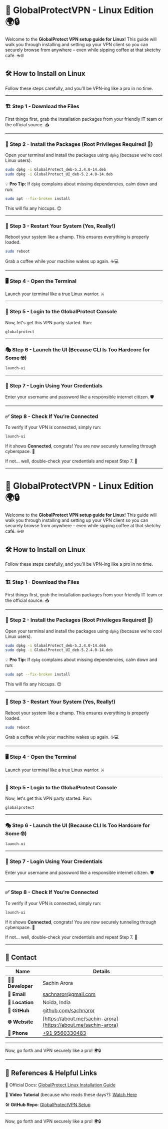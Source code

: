 # 🚀 GlobalProtectVPN - Linux Edition 🌍🔒

Welcome to the **GlobalProtect VPN setup guide for Linux**! This guide will walk you through installing and setting up your VPN client so you can securely browse from anywhere – even while sipping coffee at that sketchy café. ☕🌐

## 🛠️ How to Install on Linux

Follow these steps carefully, and you'll be VPN-ing like a pro in no time.

---

### 🏗️ Step 1 - Download the Files

First things first, grab the installation packages from your friendly IT team or the official source. 📥

---

### 🔧 Step 2 - Install the Packages (Root Privileges Required! 👑)

Open your terminal and install the packages using `dpkg` (because we're cool Linux users).

```bash
sudo dpkg -i GlobalProtect_deb-5.2.4.0-14.deb
sudo dpkg -i GlobalProtect_UI_deb-5.2.4.0-14.deb
```

💡 **Pro Tip:** If `dpkg` complains about missing dependencies, calm down and run:

```bash
sudo apt --fix-broken install
```

This will fix any hiccups. 😌

---

### 🔄 Step 3 - Restart Your System (Yes, Really!)

Reboot your system like a champ. This ensures everything is properly loaded.

```bash
sudo reboot
```

Grab a coffee while your machine wakes up again. ☕💻

---

### 🖥️ Step 4 - Open the Terminal

Launch your terminal like a true Linux warrior. ⚔️

---

### 🔑 Step 5 - Login to the GlobalProtect Console

Now, let's get this VPN party started. Run:

```bash
globalprotect
```

---

### 🎭 Step 6 - Launch the UI (Because CLI Is Too Hardcore for Some 🤓)

```bash
launch-ui
```

---

### 🔐 Step 7 - Login Using Your Credentials

Enter your username and password like a responsible internet citizen. 🛡️

---

### ✅ Step 8 - Check If You’re Connected

To verify if your VPN is connected, simply run:

```bash
launch-ui
```

If it shows **Connected**, congrats! You are now securely tunneling through cyberspace. 🚀

If not... well, double-check your credentials and repeat Step 7. 🤷

---


# 🚀 GlobalProtectVPN - Linux Edition 🌍🔒

Welcome to the **GlobalProtect VPN setup guide for Linux**! This guide will walk you through installing and setting up your VPN client so you can securely browse from anywhere – even while sipping coffee at that sketchy café. ☕🌐

## 🛠️ How to Install on Linux

Follow these steps carefully, and you'll be VPN-ing like a pro in no time.

---

### 🏗️ Step 1 - Download the Files

First things first, grab the installation packages from your friendly IT team or the official source. 📥

---

### 🔧 Step 2 - Install the Packages (Root Privileges Required! 👑)

Open your terminal and install the packages using `dpkg` (because we're cool Linux users).

```bash
sudo dpkg -i GlobalProtect_deb-5.2.4.0-14.deb
sudo dpkg -i GlobalProtect_UI_deb-5.2.4.0-14.deb
```

💡 **Pro Tip:** If `dpkg` complains about missing dependencies, calm down and run:

```bash
sudo apt --fix-broken install
```

This will fix any hiccups. 😌

---

### 🔄 Step 3 - Restart Your System (Yes, Really!)

Reboot your system like a champ. This ensures everything is properly loaded.

```bash
sudo reboot
```

Grab a coffee while your machine wakes up again. ☕💻

---

### 🖥️ Step 4 - Open the Terminal

Launch your terminal like a true Linux warrior. ⚔️

---

### 🔑 Step 5 - Login to the GlobalProtect Console

Now, let's get this VPN party started. Run:

```bash
globalprotect
```

---

### 🎭 Step 6 - Launch the UI (Because CLI Is Too Hardcore for Some 🤓)

```bash
launch-ui
```

---

### 🔐 Step 7 - Login Using Your Credentials

Enter your username and password like a responsible internet citizen. 🛡️

---

### ✅ Step 8 - Check If You’re Connected

To verify if your VPN is connected, simply run:

```bash
launch-ui
```

If it shows **Connected**, congrats! You are now securely tunneling through cyberspace. 🚀

If not... well, double-check your credentials and repeat Step 7. 🤷

---

## 📩 Contact

| Name              | Details                             |
|-------------------|-------------------------------------|
| **👨‍💻 Developer**  | Sachin Arora                      |
| **📧 Email**       | [sachnaror@gmail.com](mailto:sachnaror@gmail.com) |
| **📍 Location**    | Noida, India                       |
| **📂 GitHub**      | [github.com/sachnaror](https://github.com/sachnaror) |
| **🌐 Website**     | [https://about.me/sachin-arora](https://about.me/sachin-arora) |
| **📱 Phone**       | [+91 9560330483](tel:+919560330483) |


---

Now, go forth and VPN securely like a pro! 🌍🔒

---

## 📝 References & Helpful Links

📖 Official Docs: [GlobalProtect Linux Installation Guide](https://docs.paloaltonetworks.com/globalprotect/5-1/globalprotect-app-user-guide/globalprotect-app-for-linux/download-and-install-the-globalprotect-app-for-linux.html)

🎥 **Video Tutorial** (because who reads these days?): [Watch Here](https://www.youtube.com/watch?v=jM0mzjiWLEk)

🛠️ **GitHub Repo**: [GlobalProtectVPN Setup](https://github.com/rajhans143/GlobalProtectVPN?tab=readme-ov-file)

---

Now, go forth and VPN securely like a pro! 🌍🔒
